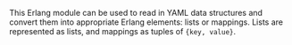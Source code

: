 This Erlang module can be used to read in YAML data structures and convert them into appropriate Erlang elements: lists or mappings.  Lists are represented as lists, and mappings as tuples of `{key, value}`.